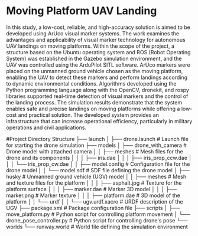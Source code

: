 # Moving Platform UAV Landing
 In this study, a low-cost, reliable, and high-accuracy solution is aimed to be developed using ArUco visual marker systems. The work examines the advantages and applicability of visual marker technology for autonomous UAV landings on moving platforms. Within the scope of the project, a structure based on the Ubuntu operating system and ROS (Robot Operating System) was established in the Gazebo simulation environment, and the UAV was controlled using the ArduPilot SITL software. ArUco markers were placed on the unmanned ground vehicle chosen as the moving platform, enabling the UAV to detect these markers and perform landings according to dynamic environmental conditions. Algorithms developed using the Python programming language along with the OpenCV, dronekit, and rospy libraries supported real-time detection of visual markers and the control of the landing process. The simulation results demonstrate that the system enables safe and precise landings on moving platforms while offering a low-cost and practical solution. The developed system provides an infrastructure that can increase operational efficiency, particularly in military operations and civil applications.

#Project Directory Structure
├── launch
│   ├── drone.launch           # Launch file for starting the drone simulation
├── models
│   ├── drone_with_camera      # Drone model with attached camera
│   │   ├── meshes             # Mesh files for the drone and its components
│   │   │   ├── iris.dae
│   │   │   ├── iris_prop_ccw.dae
│   │   │   └── iris_prop_cw.dae
│   │   ├── model.config       # Configuration file for the drone model
│   │   └── model.sdf          # SDF file defining the drone model
│   ├── husky                  # Unmanned ground vehicle (UGV) model
│   │   ├── meshes             # Mesh and texture files for the platform
│   │   │   ├── asphalt.jpg    # Texture for the platform surface
│   │   │   ├── marker.dae     # Marker 3D model
│   │   │   ├── marker.png     # Marker texture
│   │   │   ├── platform.dae   # 3D model of the platform
│   │   └── urdf
│   │       └── ugv.urdf.xacro # URDF description of the UGV
├── package.xml                # Package configuration file
├── scripts
│   ├── move_platform.py       # Python script for controlling platform movement
│   └── drone_pose_controller.py # Python script for controlling drone's pose
└── worlds
    └── runway.world           # World file defining the simulation environment
